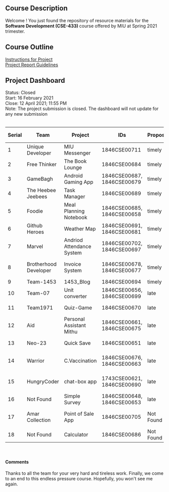 ## Course Description
Welcome ! You just found the repository of resource materials for the
<b> Software Development (CSE-433) </b> course offered by MIU at Spring 2021 trimester. <br/>

## Course Outline
<a href="./soft_dev_assignment.pdf">Instructions for Project</a> <br/> <a href="./soft_dev_report_submission.pdf">Project Report Guidelines</a> 

## Project Dashboard
Status: Closed <br/>
Start: 16 February 2021 <br/>
Close:  12 April 2021; 11:55 PM</br>
Note: The project submission is closed. The dashboard will not update for any new submission </br></br>


|  **Serial**  |  **Team**   |  **Project** | **IDs** |  **Proposal** | **class Presentation** | **Report** | **Comments** |
| ------------ |----------- |--------- |---------- |---------- |---------- |---------- |---------- |
| 1 | Unique Developer | MIU Messenger | 1846CSE00711  |  timely | 3 | late | OK |
| 2 | Free Thinker | The Book Lounge | 1846CSE00684 | timely | 3 | timely | OK |
| 3 | GameBagh | Android Gaming App | 1846CSE00687, 1846CSE00679 | timely | 2 | timely | OK |
| 4 | The Heebee Jeebees | Task Manager | 1846CSE00689 | timely | 2 | timely | OK |
| 5 | Foodie | Meal Planning Notebook | 1846CSE00685, 1846CSE00658 | timely| 1 | timely | ID missing | 
| 6 | Github Heroes | Weather Map | 1846CSE00691, 1846CSE00681 | timely | 2 | timely | OK |
| 7 | Marvel | Andriod Attendance System | 1846CSE00702, 1846CSE00697 | timely | 1 | timely | OK | 
| 8 | Brotherhood Developer | Invoice System | 1846CSE00678, 1846CSE00677 | timely | 1 | timely | Per. required, Git |
| 9 | Team-1453| 1453_Blog | 1846CSE00694 | timely | 0 | timely | OK |
| 10 | Team-07 | Unit converter | 1846CSE00656, 1846CSE00699 | late | 0 | late | OK |
| 11 | Team1971 | Quiz-Game | 1846CSE00670 | late | 0 | Not Found | <b>In complete</b> |
| 12 | Aid | Personal Assistant Mithu | 1846CSE00661, 1846CSE00675 | late | 1 | late | OK |
| 13 | Neo-23 | Quick Save | 1846CSE00651 | late | 1 | Not Found | <b>In complete</b> | 
| 14 | Warrior | C.Vaccination | 1846CSE00676, 1846CSE00663 | late | 0 | timely | Per. required, Git |
| 15 | HungryCoder | chat-box app| 1743CSE00621, 1846CSE00690 | late | 0 | Not Found | <b>In complete</b>, Copy |
| 16 | Not Found | Simple Survey | 1846CSE00648, 1846CSE00653 | late | 0 | late | Copy |
| 17 | Amar Collection | Point of Sale App | 1846CSE00705 | Not Found  | 0 | timely | <b>Rejected</b>, Copy, Template |
| 18 | Not Found | Calculator | 1846CSE00686 | Not Found | 0 | timely | <b>Rejected</b> |


<br/>
<h4>Comments</h4> 
Thanks to all the team for your very hard and tireless work. 
Finally, we come to an end to this endless pressure course. 
Hopefully, you won't see me again. 
